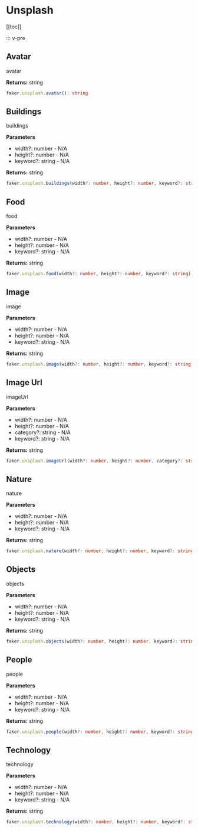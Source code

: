 # Unsplash

<!-- This file is automatically generated. -->
<!-- Run 'pnpm run typedoc' to update -->

[[toc]]

::: v-pre

## Avatar

avatar

**Returns:** string

```ts
faker.unsplash.avatar(): string
```

## Buildings

buildings

**Parameters**

- width?: number - N/A
- height?: number - N/A
- keyword?: string - N/A

**Returns:** string

```ts
faker.unsplash.buildings(width?: number, height?: number, keyword?: string): string
```

## Food

food

**Parameters**

- width?: number - N/A
- height?: number - N/A
- keyword?: string - N/A

**Returns:** string

```ts
faker.unsplash.food(width?: number, height?: number, keyword?: string): string
```

## Image

image

**Parameters**

- width?: number - N/A
- height?: number - N/A
- keyword?: string - N/A

**Returns:** string

```ts
faker.unsplash.image(width?: number, height?: number, keyword?: string): string
```

## Image Url

imageUrl

**Parameters**

- width?: number - N/A
- height?: number - N/A
- category?: string - N/A
- keyword?: string - N/A

**Returns:** string

```ts
faker.unsplash.imageUrl(width?: number, height?: number, category?: string, keyword?: string): string
```

## Nature

nature

**Parameters**

- width?: number - N/A
- height?: number - N/A
- keyword?: string - N/A

**Returns:** string

```ts
faker.unsplash.nature(width?: number, height?: number, keyword?: string): string
```

## Objects

objects

**Parameters**

- width?: number - N/A
- height?: number - N/A
- keyword?: string - N/A

**Returns:** string

```ts
faker.unsplash.objects(width?: number, height?: number, keyword?: string): string
```

## People

people

**Parameters**

- width?: number - N/A
- height?: number - N/A
- keyword?: string - N/A

**Returns:** string

```ts
faker.unsplash.people(width?: number, height?: number, keyword?: string): string
```

## Technology

technology

**Parameters**

- width?: number - N/A
- height?: number - N/A
- keyword?: string - N/A

**Returns:** string

```ts
faker.unsplash.technology(width?: number, height?: number, keyword?: string): string
```
